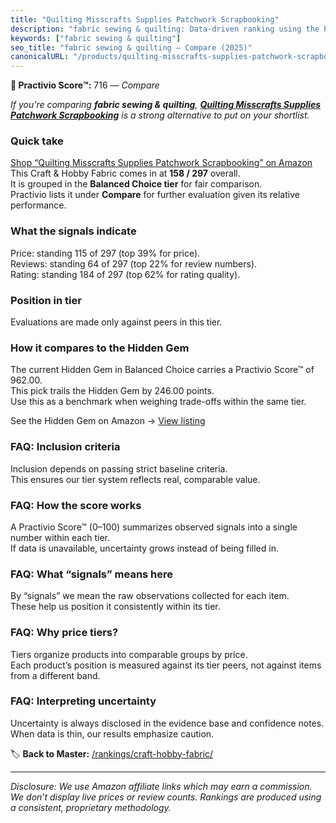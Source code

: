 ```yaml
---
title: "Quilting Misscrafts Supplies Patchwork Scrapbooking"
description: "fabric sewing & quilting: Data-driven ranking using the Practivio Score™. Positioned by quality, value, demand, findability, momentum."
keywords: ["fabric sewing & quilting"]
seo_title: "fabric sewing & quilting — Compare (2025)"
canonicalURL: "/products/quilting-misscrafts-supplies-patchwork-scrapbooking-B0BVDKDTKR/"
---
```


**🛒 Practivio Score™:** 716 — _Compare_


*If you're comparing **fabric sewing & quilting**, **[Quilting Misscrafts Supplies Patchwork Scrapbooking](https://www.amazon.com/dp/B0BVDKDTKR?tag=practivio-20)** is a strong alternative to put on your shortlist.*
### Quick take
[Shop “Quilting Misscrafts Supplies Patchwork Scrapbooking” on Amazon](https://www.amazon.com/dp/B0BVDKDTKR?tag=practivio-20)
This Craft & Hobby Fabric comes in at **158 / 297** overall.  
It is grouped in the **Balanced Choice tier** for fair comparison.  
Practivio lists it under **Compare** for further evaluation given its relative performance.

### What the signals indicate
Price: standing 115 of 297 (top 39% for price).  
Reviews: standing 64 of 297 (top 22% for review numbers).  
Rating: standing 184 of 297 (top 62% for rating quality).  

### Position in tier
Evaluations are made only against peers in this tier.

### How it compares to the Hidden Gem
The current Hidden Gem in Balanced Choice carries a Practivio Score™ of 962.00.  
This pick trails the Hidden Gem by 246.00 points.  
Use this as a benchmark when weighing trade-offs within the same tier.  

See the Hidden Gem on Amazon → [View listing](https://www.amazon.com/dp/B07DRKZNP7?tag=practivio-20)

### FAQ: Inclusion criteria
Inclusion depends on passing strict baseline criteria.  
This ensures our tier system reflects real, comparable value.

### FAQ: How the score works
A Practivio Score™ (0–100) summarizes observed signals into a single number within each tier.  
If data is unavailable, uncertainty grows instead of being filled in.

### FAQ: What “signals” means here
By “signals” we mean the raw observations collected for each item.  
These help us position it consistently within its tier.

### FAQ: Why price tiers?
Tiers organize products into comparable groups by price.  
Each product’s position is measured against its tier peers, not against items from a different band.

### FAQ: Interpreting uncertainty
Uncertainty is always disclosed in the evidence base and confidence notes.  
When data is thin, our results emphasize caution.

<!-- Missing template for Compare/CompareWithinPriceClass -->


🏷️ **Back to Master:** [/rankings/craft-hobby-fabric/](/rankings/craft-hobby-fabric/)

---
_Disclosure: We use Amazon affiliate links which may earn a commission. We don’t display live prices or review counts. Rankings are produced using a consistent, proprietary methodology._
